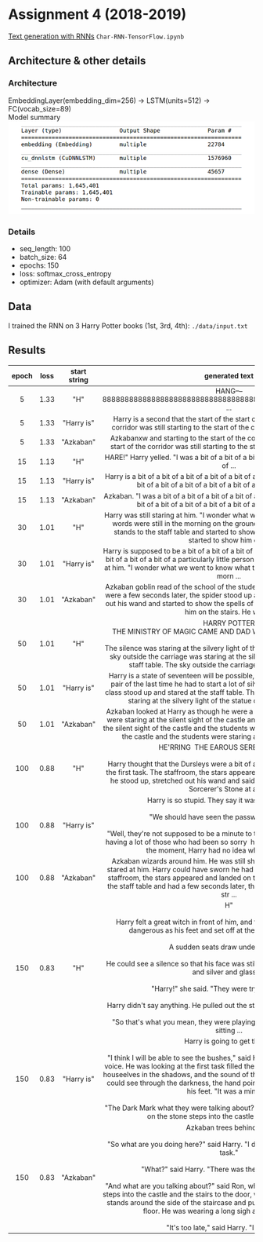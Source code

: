 # Assignment 4 (2018-2019)
[Text generation with RNNs](https://www.tensorflow.org/tutorials/sequences/text_generation)
`Char-RNN-TensorFlow.ipynb`

## Architecture & other details
### Architecture
EmbeddingLayer(embedding_dim=256) -> LSTM(units=512) -> FC(vocab_size=89)  
Model summary
![model_params_1](./images/model_params_1.png)

### Details
* seq_length: 100
* batch_size: 64
* epochs: 150
* loss: softmax_cross_entropy
* optimizer: Adam (with default arguments)
 
## Data
I trained the RNN on 3 Harry Potter books (1st, 3rd, 4th): `./data/input.txt`

## Results
| epoch | loss | start string | generated text |
| :---: | :---: | :---: | :---: |
| 5 | 1.33 | "H" | HANG––888888888888888888888888888888888888888888888888888888888 ... |
| 5 | 1.33 | "Harry is" | Harry is a second that the start of the start of the start of the start of the corridor was still starting to the start of the corridor was still starting to ... |
| 5 | 1.33 | "Azkaban" | Azkabanxw and starting to the start of the corridor was still starting to the start of the corridor was still starting to the start of the corridor was still ... |
| 15 | 1.13 | "H" | HARE!" Harry yelled. "I was a bit of a bit of a bit of a bit of a bit of a bit of a bit of ... |
| 15 | 1.13 | "Harry is" | Harry is a bit of a bit of a bit of a bit of a bit of a bit of a bit of a bit of a bit of a bit of a bit of a bit of a bit of a bit of a bit of a bit of a bit ... |
| 15 | 1.13 | "Azkaban" | Azkaban. "I was a bit of a bit of a bit of a bit of a bit of a bit of a bit of a bit of a bit of a bit of a bit of a bit of a bit of a bit of a bit of a bit ... |
| 30 | 1.01 | "H" | Harry was still staring at him. "I wonder what we went to know what the same words were still in the morning on the grounds. The stars were still in the stands to the staff table and started to show the spells of the castle and started to show him on ... |
| 30 | 1.01 | "Harry is" | Harry is supposed to be a bit of a bit of a bit of a bit of a bit of a bit of a bit of a bit of a bit of a bit of a particularly little person to his feet. He was still staring at him. "I wonder what we went to know what the same words were still in the morn ... |
| 30 | 1.01 | "Azkaban" | Azkaban goblin read of the school of the students and the spell as though he were a few seconds later, the spider stood up and down the stairs and pulled out his wand and started to show the spells of the castle and started to show him on the stairs. He was ... |
| 50 | 1.01 | "H" | HARRY POTTER <br> THE MINISTRY OF MAGIC CAME AND DAD WOUR FIRST AT THE FIREST <br><br>The silence was staring at the silvery light of the statue of the staff table. The sky outside the carriage was staring at the silvery light of the statue of the staff table. The sky outside the carriage was staring at the s ... |
| 50 | 1.01 | "Harry is" | Harry is a state of seventeen will be possible, the truth was a bit of a single pair of the last time he had to start a lot of silvery light of the train that the class stood up and stared at the staff table. The sky outside the carriage was staring at the silvery light of the statue of the staff table. The ... |
| 50 | 1.01 | "Azkaban" | Azkaban looked at Harry as though he were a lot of wind and several people were staring at the silent sight of the castle and the students were staring at the silent sight of the castle and the students were staring at the silent sight of the castle and the students were staring at the silent sight of the ... |
| 100 | 0.88 | "H" | HE'RRING ­­ THE EAROUS SERECTES BREAD <br><br> Harry thought that the Dursleys were a bit of a table. Harry saw the spell hit the first task. The staffroom, the stars appeared and landed with a snap, and he stood up, stretched out his wand and said, "I was just talking about the Sorcerer's Stone at all. . . |
| 100 | 0.88 | "Harry is" | Harry is so stupid. They say it was a horrible smile.<br><br> "We should have seen the password," said Harry.<br><br>"Well, they're not supposed to be a minute to the Ministry of Magic and was having a lot of those who had been so sorry ­ hic ­ the matter will take place at the moment, Harry had no idea what he was goin ... |
| 100 | 0.88 | "Azkaban" | Azkaban wizards around him. He was still shaking against the wall. Harry stared at him. Harry could have sworn he had got through the first task. The staffroom, the stars appeared and landed on the wall. Hagrid was staring at the staff table and had a few seconds later, they had been a bit of a heap of str ... |
| 150 | 0.83 | "H" | H"<br><br>Harry felt a great witch in front of him, and there was a soft thump and dangerous as his feet and set off at the sight of the first years.<br><br>A sudden seats draw under his brain.<br><br> He could see a silence so that his face was still staring at the egg in the dark and silver and glasses.<br><br>"Harry!" she said. "They were trying to stop us!"<br><br>Harry didn't say anything. He pulled out the stairs to the ground behind him.<br><br>"So that's what you mean, they were playing competing," said Lupin, still sitting ... |
| 150 | 0.83 | "Harry is" | Harry is going to get there!"<br><br>"I think I will be able to see the bushes," said Hagrid in a very fine at Krum's voice. He was looking at the first task filled the castle and started to show the house­elves in the shadows, and the sound of the solidement was so dark they could see through the darkness, the hand pointed out of the way to Harry to his feet. "It was a minute ­­"<br><br>"The Dark Mark what they were talking about?" said Ron, who was still sitting on the stone steps into the castle and the stairs t ... |
| 150 | 0.83 | "Azkaban" | Azkaban trees behind him.<br><br>"So what are you doing here?" said Harry. "I don't know what I see the third task."<br><br>"What?" said Harry. "There was the best school aloud. <br><br>"And what are you talking about?" said Ron, who was still sitting on the stone steps into the castle and the stairs to the door, whose handle was sitting at the stands around the side of the staircase and pulled on the stone steps, to the floor. He was wearing a long sigh and started to do it.<br><br>"It's too late," said Harry. "I would all ... |

